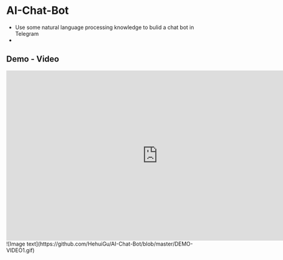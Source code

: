 # AI-Chat-Bot
* Use some natural language processing knowledge to bulid a chat bot in Telegram
* 
## Demo - Video
<iframe 
    width="800" 
    height="450" 
    src="https://youtu.be/TL2TMgcRpvk"
    frameborder="0" 
    allowfullscreen>
</iframe>
![Image text](https://github.com/HehuiGu/AI-Chat-Bot/blob/master/DEMO-VIDEO1.gif)
